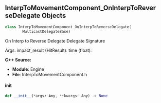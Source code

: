 ## InterpToMovementComponent_OnInterpToReverseDelegate Objects

```python
class InterpToMovementComponent_OnInterpToReverseDelegate(
        MulticastDelegateBase)
```

On Interp to Reverse Delegate  Delegate Signature

Args:
    impact_result (HitResult): 
    time (float):

**C++ Source:**

- **Module**: Engine
- **File**: InterpToMovementComponent.h

<a id="unreal.InterpToMovementComponent_OnInterpToReverseDelegate.__init__"></a>

#### __init__

```python
def __init__(*args: Any, **kwargs: Any) -> None
```

<a id="unreal.InterpToMovementComponent_OnInterpToStopDelegate"></a>